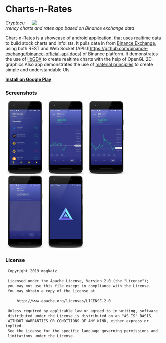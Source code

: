 
# Charts-n-Rates 

<img src="screenshots/cnr_demo.gif" width="400" align="right" hspace="20">

*Cryptocurrency charts and rates app based on Binance exchange data*

Chart-n-Rates is a showcase of android application, that uses realtime data to build stock charts and infolists. 
It pulls data in from [Binance Exchange](https://www.binance.com/en), using both REST and Web Socket (APIs)[https://github.com/binance-exchange/binance-official-api-docs] of Binance platform.
It demonstrates the use of [libGDX](https://github.com/libgdx/libgdx) to create realtime charts with the help of OpenGL 2D-graphics
Also app demonstrates the use of [material principles](https://www.google.com/design/spec/material-design/introduction.html#introduction-principles) to create simple and understandable UIs.

**[Install on Google Play](https://play.google.com/store/apps/details?id=com.msgkatz.ratesapp)**


### Screenshots

<img src="screenshots/screenshot_01_framed.png" width="25%" />
<img src="screenshots/screenshot_02_framed.png" width="25%" />
<img src="screenshots/screenshot_03_framed.png" width="25%" />
<img src="screenshots/screenshot_04_framed.png" width="25%" />
<img src="screenshots/screenshot_05_framed.png" width="25%" />


### License

```
 Copyright 2019 msgkatz

 Licensed under the Apache License, Version 2.0 (the "License");
 you may not use this file except in compliance with the License.
 You may obtain a copy of the License at

     http://www.apache.org/licenses/LICENSE-2.0

 Unless required by applicable law or agreed to in writing, software
 distributed under the License is distributed on an "AS IS" BASIS,
 WITHOUT WARRANTIES OR CONDITIONS OF ANY KIND, either express or implied.
 See the License for the specific language governing permissions and
 limitations under the License.
```
